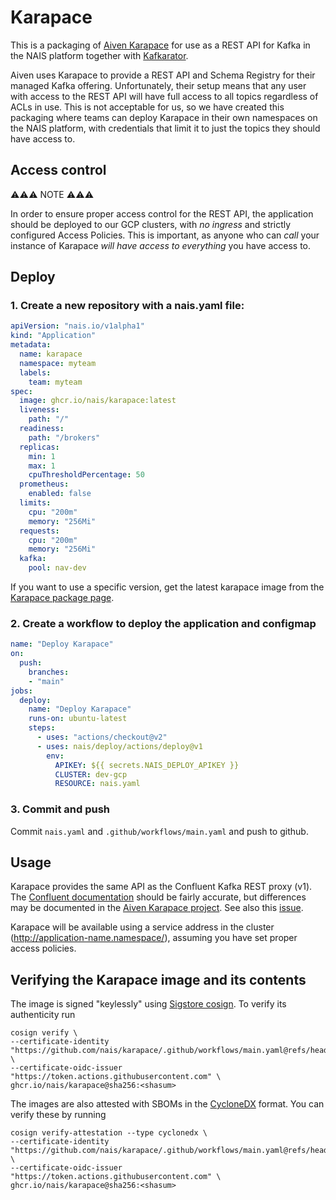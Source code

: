 Karapace
========

This is a packaging of [Aiven Karapace](https://github.com/aiven/karapace) for use as a REST API for Kafka in the NAIS platform together with [Kafkarator](https://github.com/nais/kafkarator).

Aiven uses Karapace to provide a REST API and Schema Registry for their managed Kafka offering. Unfortunately, their setup means that any user with access to the REST API will have full access to all topics regardless of ACLs in use. This is not acceptable for us, so we have created this packaging where teams can deploy Karapace in their own namespaces on the NAIS platform, with credentials that limit it to just the topics they should have access to.

Access control
--------------

<div class="Box Box--danger"><div class="Box-body">

:warning::warning::warning: NOTE :warning::warning::warning:

In order to ensure proper access control for the REST API, the application should be deployed to our GCP clusters, with *no ingress* and strictly configured Access Policies. This is important, as anyone who can *call* your instance of Karapace *will have access to everything* you have access to.

</div></div>


Deploy
------

### 1. Create a new repository with a nais.yaml file:

```yaml
apiVersion: "nais.io/v1alpha1"
kind: "Application"
metadata:
  name: karapace
  namespace: myteam
  labels:
    team: myteam
spec:
  image: ghcr.io/nais/karapace:latest
  liveness:
    path: "/"
  readiness:
    path: "/brokers"
  replicas:
    min: 1
    max: 1
    cpuThresholdPercentage: 50
  prometheus:
    enabled: false
  limits:
    cpu: "200m"
    memory: "256Mi"
  requests:
    cpu: "200m"
    memory: "256Mi"
  kafka:
    pool: nav-dev
```

If you want to use a specific version, get the latest karapace image from the [Karapace package page](https://github.com/orgs/nais/packages/container/package/karapace).

### 2. Create a workflow to deploy the application and configmap

```yaml
name: "Deploy Karapace"
on:
  push:
    branches:
    - "main"
jobs:
  deploy:
    name: "Deploy Karapace"
    runs-on: ubuntu-latest
    steps:
      - uses: "actions/checkout@v2"
      - uses: nais/deploy/actions/deploy@v1
        env:
          APIKEY: ${{ secrets.NAIS_DEPLOY_APIKEY }}
          CLUSTER: dev-gcp
          RESOURCE: nais.yaml
```

### 3. Commit and push

Commit `nais.yaml` and `.github/workflows/main.yaml` and push to github.


Usage
-----

Karapace provides the same API as the Confluent Kafka REST proxy (v1). The [Confluent documentation](https://docs.confluent.io/platform/current/kafka-rest/index.html) should be fairly accurate, but differences may be documented in the [Aiven Karapace project](https://github.com/aiven/karapace). See also this [issue](https://github.com/aiven/karapace/issues/181#issuecomment-828210804).

Karapace will be available using a service address in the cluster (http://application-name.namespace/), assuming you have set proper access policies.

Verifying the Karapace image and its contents
-----

The image is signed "keylessly" using [Sigstore cosign](https://github.com/sigstore/cosign).
To verify its authenticity run
```
cosign verify \
--certificate-identity "https://github.com/nais/karapace/.github/workflows/main.yaml@refs/heads/main" \
--certificate-oidc-issuer "https://token.actions.githubusercontent.com" \
ghcr.io/nais/karapace@sha256:<shasum>
```

The images are also attested with SBOMs in the [CycloneDX](https://cyclonedx.org/) format.
You can verify these by running
```
cosign verify-attestation --type cyclonedx \
--certificate-identity "https://github.com/nais/karapace/.github/workflows/main.yaml@refs/heads/main" \
--certificate-oidc-issuer "https://token.actions.githubusercontent.com" \
ghcr.io/nais/karapace@sha256:<shasum>
```
